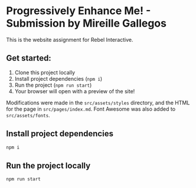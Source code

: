 # Progressively Enhance Me! - Submission by Mireille Gallegos

This is the website assignment for Rebel Interactive.

## Get started:

1. Clone this project locally
2. Install project dependencies (`npm i`)
3. Run the project (`npm run start`)
4. Your browser will open with a preview of the site!

Modifications were made in the `src/assets/styles` directory, and the HTML for the page in `src/pages/index.md`. Font Awesome was also added to `src/assets/fonts`.

## Install project dependencies

```bash
npm i
```

## Run the project locally

```bash
npm run start
```
